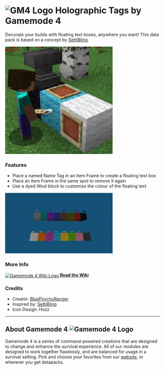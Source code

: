 # <img src="https://raw.githubusercontent.com/Gamemode4Dev/GM4_Datapacks/master/base/images/gm4_logo.png" alt="GM4 Logo" width="32" /> Holographic Tags by Gamemode 4<!--$pmc:delete-->

Decorate your builds with floating text boxes, anywhere you want! This data pack is based on a concept by [SethBling](https://twitter.com/SethBling/status/1140675391012528128).<!--$pmc:headerSize-->

<img src="https://raw.githubusercontent.com/Gamemode4Dev/GM4_Datapacks/master/gm4_holographic_tags/images/holographic_tags.webp" alt="Holographic Tags Demo" width="350"/>  <!--$pmc:delete-->

### Features
- Place a named Name Tag in an Item Frame to create a floating text box
- Place an Item Frame in the same spot to remove it again
- Use a dyed Wool block to customize the colour of the floating text

<img src="https://raw.githubusercontent.com/Gamemode4Dev/GM4_Datapacks/master/gm4_holographic_tags/images/all_colors.png" alt="Colors of the floating text based on wool type" width="350"/>  <!--$pmc:delete-->

### More Info
[<img src="https://raw.githubusercontent.com/Gamemode4Dev/GM4_Datapacks/master/base/images/gm4_wiki_logo.png" alt="Gamemode 4 Wiki Logo" width="40" align="center"/> **Read the Wiki**](https://wiki.gm4.co/wiki/Holographic_Tags)

### Credits
- Creator: [BluePsychoRanger](https://twitter.com/BluPsychoRanger)
- Inspired by: [SethBling](https://youtube.com/user/SethBling)
- Icon Design: Hozz

---
## About Gamemode 4 <img src="https://raw.githubusercontent.com/Gamemode4Dev/GM4_Datapacks/master/base/images/gm4_logo.png" alt="Gamemode 4 Logo" width="20"/>
Gamemode 4 is a series of command-powered creations that are designed to change and enhance the survival experience. All of our modules are designed to work together flawlessly, and are balanced for usage in a survival setting. Pick and choose your favorites from our [website](https://gm4.co), or wherever you get datapacks.